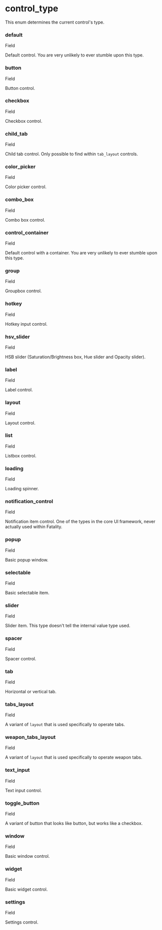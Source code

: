 # control\_type

This enum determines the current control's type.

### default﻿ <a href="#default" id="default"></a>

Field

Default control. You are very unlikely to ever stumble upon this type.

### button﻿ <a href="#button" id="button"></a>

Field

Button control.

### checkbox﻿ <a href="#checkbox" id="checkbox"></a>

Field

Checkbox control.

### child\_tab﻿ <a href="#child-tab" id="child-tab"></a>

Field

Child tab control. Only possible to find within `tab_layout` controls.

### color\_picker﻿ <a href="#color-picker" id="color-picker"></a>

Field

Color picker control.

### combo\_box﻿ <a href="#combo-box" id="combo-box"></a>

Field

Combo box control.

### control\_container﻿ <a href="#control-container" id="control-container"></a>

Field

Default control with a container. You are very unlikely to ever stumble upon this type.

### group﻿ <a href="#group" id="group"></a>

Field

Groupbox control.

### hotkey﻿ <a href="#hotkey" id="hotkey"></a>

Field

Hotkey input control.

### hsv\_slider﻿ <a href="#hsv-slider" id="hsv-slider"></a>

Field

HSB slider (Saturation/Brightness box, Hue slider and Opacity slider).

### label﻿ <a href="#label" id="label"></a>

Field

Label control.

### layout﻿ <a href="#layout" id="layout"></a>

Field

Layout control.

### list﻿ <a href="#list" id="list"></a>

Field

Listbox control.

### loading﻿ <a href="#loading" id="loading"></a>

Field

Loading spinner.

### notification\_control﻿ <a href="#notification-control" id="notification-control"></a>

Field

Notification item control. One of the types in the core UI framework, never actually used within Fatality.

### popup﻿ <a href="#popup" id="popup"></a>

Field

Basic popup window.

### selectable﻿ <a href="#selectable" id="selectable"></a>

Field

Basic selectable item.

### slider﻿ <a href="#slider" id="slider"></a>

Field

Slider item. This type doesn't tell the internal value type used.

### spacer﻿ <a href="#spacer" id="spacer"></a>

Field

Spacer control.

### tab﻿ <a href="#tab" id="tab"></a>

Field

Horizontal or vertical tab.

### tabs\_layout﻿ <a href="#tabs-layout" id="tabs-layout"></a>

Field

A variant of `layout` that is used specifically to operate tabs.

### weapon\_tabs\_layout﻿ <a href="#weapon-tabs-layout" id="weapon-tabs-layout"></a>

Field

A variant of `layout` that is used specifically to operate weapon tabs.

### text\_input﻿ <a href="#text-input" id="text-input"></a>

Field

Text input control.

### toggle\_button﻿ <a href="#toggle-button" id="toggle-button"></a>

Field

A variant of button that looks like button, but works like a checkbox.

### window﻿ <a href="#window" id="window"></a>

Field

Basic window control.

### widget﻿ <a href="#widget" id="widget"></a>

Field

Basic widget control.

### settings﻿ <a href="#settings" id="settings"></a>

Field

Settings control.
